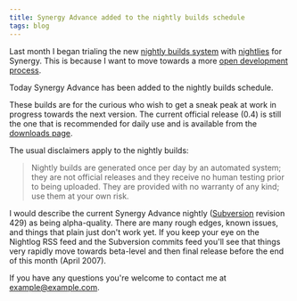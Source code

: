 ```yaml
---
title: Synergy Advance added to the nightly builds schedule
tags: blog
---
```


Last month I began trialing the new [nightly builds system](http://typechecked.net/a/news/archives/2007/03/nightly_builds.php) with [nightlies](http://typechecked.net/a/about/wincent/weblog/nightlog/archives/synergy/) for Synergy. This is because I want to move towards a more [open development process](http://typechecked.net/a/about/wincent/weblog/archives/2007/03/planned_changes.php).

Today Synergy Advance has been added to the nightly builds schedule.

These builds are for the curious who wish to get a sneak peak at work in progress towards the next version. The current official release (0.4) is still the one that is recommended for daily use and is available from the [downloads page](http://typechecked.net/a/products/synergy-advance/download/).

The usual disclaimers apply to the nightly builds:

> Nightly builds are generated once per day by an automated system; they are not official releases and they receive no human testing prior to being uploaded. They are provided with no warranty of any kind; use them at your own risk.

I would describe the current Synergy Advance nightly ([Subversion](http://typechecked.net/wiki/Subversion) revision 429) as being alpha-quality. There are many rough edges, known issues, and things that plain just don't work yet. If you keep your eye on the Nightlog RSS feed and the Subversion commits feed you'll see that things very rapidly move towards beta-level and then final release before the end of this month (April 2007).

If you have any questions you're welcome to contact me at <example@example.com>.
